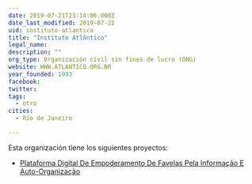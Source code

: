 ```yaml
---
date: 2019-07-21T23:14:06.000Z
date_last_modified: 2019-07-22
uid: instituto-atlantico
title: "Instituto Atlântico"
legal_name: 
description: ""
org_type: Organización civil sin fines de lucro (ONG)
website: WWW.ATLANTICO.ORG.BR
year_founded: 1993
facebook: 
twitter: 
tags:
  - otro
cities: 
  - Río de Janeiro

---
```


Esta organización tiene los siguientes proyectos:

- [Plataforma Digital De Empoderamento De Favelas Pela Informação E Auto-Organização](/i/plataforma-digital-de-empoderamento-de-favelas-pela-informacão-e-auto-organizacão.html)
